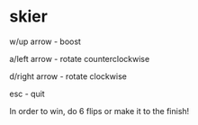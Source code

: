 # skier
w/up arrow - boost

a/left arrow - rotate counterclockwise

d/right arrow - rotate clockwise

esc - quit



In order to win, do 6 flips or make it to the finish!
